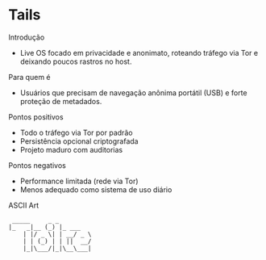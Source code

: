 # Tails

Introdução
- Live OS focado em privacidade e anonimato, roteando tráfego via Tor e deixando poucos rastros no host.

Para quem é
- Usuários que precisam de navegação anônima portátil (USB) e forte proteção de metadados.

Pontos positivos
- Todo o tráfego via Tor por padrão
- Persistência opcional criptografada
- Projeto maduro com auditorias

Pontos negativos
- Performance limitada (rede via Tor)
- Menos adequado como sistema de uso diário

ASCII Art
```
 _____     _ _      
|_   _|__ (_) |_ ___
	| |/ _ \| | __/ _ \
	| | (_) | | ||  __/
	|_|\___/|_|\__\___|
```

<!-- Screenshot da tela principal (Tails Live):
		 Coloque aqui um print do desktop do Tails e do Tor Browser.
		 Exemplo: ./screenshot-tails.png -->